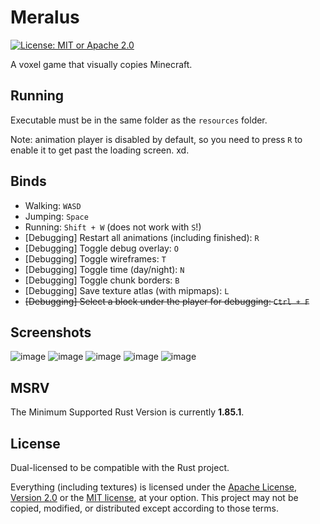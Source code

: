 # Meralus

[![License: MIT or Apache 2.0](https://img.shields.io/badge/License-MIT_or_Apache_2.0-634f7d.svg?style=for-the-badge)](LICENSE-APACHE)

A voxel game that visually copies Minecraft.

## Running

Executable must be in the same folder as the `resources` folder.

Note: animation player is disabled by default, so you need to press `R` to enable it to get past the loading screen. xd.

## Binds

- Walking: `WASD`
- Jumping: `Space`
- Running: `Shift + W` (does not work with `S`!)
- \[Debugging\] Restart all animations (including finished): `R`
- \[Debugging\] Toggle debug overlay: `O`
- \[Debugging\] Toggle wireframes: `T`
- \[Debugging\] Toggle time (day/night): `N`
- \[Debugging\] Toggle chunk borders: `B`
- \[Debugging\] Save texture atlas (with mipmaps): `L`
- ~~\[Debugging\] Select a block under the player for debugging: `Ctrl + F`~~

## Screenshots

![image](https://github.com/user-attachments/assets/d5956478-24bc-4edc-af8c-42b82a651531)
![image](https://github.com/user-attachments/assets/33f30247-54a5-4f4c-acf5-4c6c9425af4a)
![image](https://github.com/user-attachments/assets/b4c7117b-d41b-45aa-9e09-7323fa61fd0c)
![image](https://github.com/user-attachments/assets/8abd0575-4c40-4fe3-b0ed-2350f157da78)
![image](https://github.com/user-attachments/assets/6486251b-1ed7-44bf-9378-53159eac2243)

## MSRV

The Minimum Supported Rust Version is currently **1.85.1**.

## License

Dual-licensed to be compatible with the Rust project.

Everything (including textures) is licensed under the [Apache License, Version 2.0](http://www.apache.org/licenses/LICENSE-2.0) or the [MIT license](http://opensource.org/licenses/MIT), at your option. This project may not be copied, modified, or distributed except according to those terms.
